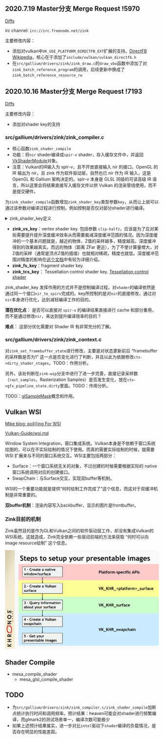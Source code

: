 ## 2020.7.19 Master分支 Merge Request !5970
[Diffs](https://gitlab.freedesktop.org/mesa/mesa/-/merge_requests/5970/diffs?diff_id=88719&start_sha=f50311dcc6cb71f75829d2edf16ab966f6deea94#fda2f3a4bf3b7336a48643fa923ec5415c3c51be_62_64)

irc channel: `irc://irc.freenode.net/zink`

主要修改内容：
- 添加对vulkan中`VK_USE_PLATFORM_DIRECTFB_EXT`扩展的支持。[DirectFB Wikipedia](https://en.wikipedia.org/wiki/DirectFB)，核心在于添加了`include/vulkan/vulkan_directfb.h`
- 在`src/gallium/drivers/zink/zink_draw.c`的`draw_vbo`函数中添加了对`zink_batch_reference_program`的调用，后续更新中换成了`zink_batch_reference_resource_rw`

## 2020.10.16 Master分支 Merge Request !7193
[Diffs](https://gitlab.freedesktop.org/mesa/mesa/-/merge_requests/7193/diffs)

主要修改内容：
- 添加对shader key的支持

### src/gallium/drivers/zink/zink_compiler.c
- 核心函数`zink_shader_compile`
- 功能：将`nir` shader编译成`spir-v` shader，存入缓存文件中，并返回[VkShaderModule](https://www.khronos.org/registry/vulkan/specs/1.2-extensions/man/html/VkShaderModule.html)对象。
- 注意：Vulkan的IR输入为 spir-v，且不开放直接输入 nir 的接口。OpenGL 的 IR 输出为 nir，且 zink 作为软件驱动层，自然也已 nir 作为 IR 输入，这是 OpenGL 和 Gallium 架构决定的。spir-v 本身是 GLSL 同级的可读高级 IR 语言，所以这里会将结果直接写入缓存文件以供 Vulkan 的渲染管线使用，而不是提交硬件。

为`zink_shader_compile`函数增加`zink_shader_key`类型参数`key`，从而让上层可以通过该参数对编译过程进行控制，例如控制是否仅对部分shader进行编译。

<details>
<summary>zink_shader_key定义</summary>

```c
// src/gallium/drivers/zink/zink_shader_keys.h
struct zink_vs_key {
   unsigned shader_id;
   bool clip_halfz;
};

struct zink_fs_key {
   unsigned shader_id;
   //bool flat_shade;
   bool samples;
   bool force_dual_color_blend;
};

struct zink_tcs_key {
   unsigned shader_id;
   unsigned vertices_per_patch;
   uint64_t vs_outputs_written;
};

/* a shader key is used for swapping out shader modules based on pipeline states,
 * e.g., if sampleCount changes, we must verify that the fs doesn't need a recompile
 *       to account for GL ignoring gl_SampleMask in some cases when VK will not
 * which allows us to avoid recompiling shaders when the pipeline state changes repeatedly
 */
struct zink_shader_key {
   union {
      /* reuse vs key for now with tes/gs since we only use clip_halfz */
      struct zink_vs_key vs;
      struct zink_fs_key fs;
      struct zink_tcs_key tcs;
   } key;
   uint32_t size;
};
```
</details>

- **zink_vs_key**：vertex shader key. 包括参数 `clip-halfz`，应该是为了应对某些需要提升提升深度缓冲效率从而需要裁减深度缓冲范围的情况。因为深度缓冲的一个基本问题就是，越近的物体，Z值的采样越多，精度越高，深度缓冲得到的效果越真实。而远的物体（距离 ZFar 更近），为了不使计算量增大，对Z值的采样（通常是顶点Z值的插值）也就相对稀疏，精度也就低。深度缓冲范围对精度的影响在[这个文档](https://www.khronos.org/opengl/wiki/Depth_Buffer_Precision)中有较为详细介绍。
- **zink_fs_key**：fragment shader key.
- **zink_tcs_key**： Tessellation control shader key. [Tessellation control shader](https://www.khronos.org/opengl/wiki/Tessellation_Control_Shader)

zink_shader_key 发挥作用的方式并不是控制编译过程，对`shader`的编译依然是通过同一个接口`nir_to_spirv`完成的。key所控制的是对`nir`的直接修改，通过对`nir`本身进行优化，达到减轻编译工作的目的。

**潜在优化点**：
是否可以直接对 `spir-v` 的编译结果直接进行 cache 和部分重用，而不是通过修改`nir`，来达到提升编译效率的目的？

**难点**：
这部分优化需要对 Shader IR 有非常充分的了解。

### src/gallium/drivers/zink/zink_context.c
对`zink_set_framebuffer_state`进行修改，主要是对状态更新前后 “framebuffer 的采样数是否为1” 这一点是否变化进行了判断，并且以此为依据修改`ctx->dirty_shader_stages`。TODO：作用分析。

另外，该处判断在`zink-wip`分支中进行了进一步完善，直接记录采样数（`rast_samples`，Rasterization Samples）是否发生变化，放在`ctx->gfx_pipeline_state.dirty`里面。TODO：作用分析。

TODO：[glSampleMask](https://www.khronos.org/registry/OpenGL-Refpages/gl4/html/gl_SampleMask.xhtml)概念和作用。

## Vulkan WSI
[Mike blog: poll()ing For WSI](http://www.supergoodcode.com/poll()ing-for-wsi/)

[Vulkan-Guide/wsi.md](https://github.com/KhronosGroup/Vulkan-Guide/blob/master/chapters/wsi.md)

Window System Integration，窗口集成系统。Vulkan本身是不依赖于窗口系统绘图的，可以在不实际绘制的情况下使用。而真的需要实际绘制的时候，就需要 WSI 扩展来与不同的窗口系统交互。WSI主要包括两部分：

- Surface：一个窗口系统无关的对象，不过创建的时候需要根据实际的 native 窗口系统调用对应的创建接口。
- SwapChain：与Surface交互，实现双buffer等机制。

WSI的一个重要功能就是提供“何时绘制工作完成了”这个信息，而这对于双缓冲机制是非常重要的。

**双buffer机制**：渲染内容写入backbuffer，显示的图片是frontbuffer。


### Zink目前的机制
Zink虽然目的是作为GL和Vulkan之间的软件驱动层工作，却没有集成Vulkan的WSI系统。这就造成，Zink完全依赖一些驱动前端的方法来获取 “何时可以向image resource绘制” 这个信息。

![WSI工作流程](imgs/wsi_setup.png)

## Shader Compile
- mesa_compile_shader
  - mesa_glsl_compile_shader

## TODO
- 为`src/gallium/drivers/zink/zink_compiler.c/zink_shader_compile`加断点统计执行时间和调用频率。预计结果：heaven可能会对shader进行频繁编译，而glmark2的测试场景单一，编译次数可能极少
- 如果上述预计结果属实，进一步对比`intel`驱动下`shader`编译的负载情况，是否存在明显的性能差距。